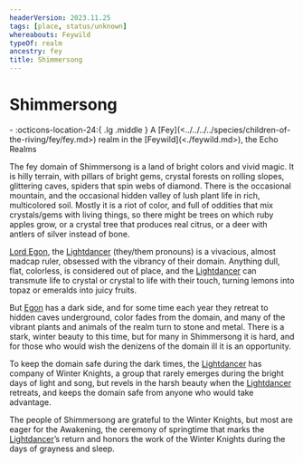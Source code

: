 ```yaml
---
headerVersion: 2023.11.25
tags: [place, status/unknown]
whereabouts: Feywild
typeOf: realm
ancestry: fey
title: Shimmersong
---
```

# Shimmersong
<div class="grid cards ext-narrow-margin ext-one-column" markdown>
-    :octicons-location-24:{ .lg .middle } A [Fey](<../../../../species/children-of-the-riving/fey/fey.md>) realm in the [Feywild](<./feywild.md>), the Echo Realms  
</div>


The fey domain of Shimmersong is a land of bright colors and vivid magic. It is hilly terrain, with pillars of bright gems, crystal forests on rolling slopes, glittering caves, spiders that spin webs of diamond. There is the occasional mountain, and the occasional hidden valley of lush plant life in rich, multicolored soil. Mostly it is a riot of color, and full of oddities that mix crystals/gems with living things, so there might be trees on which ruby apples grow, or a crystal tree that produces real citrus, or a deer with antlers of silver instead of bone.

[Lord Egon](<../../../../people/extraplanar-powers/lightdancer.md>), the [Lightdancer](<../../../../people/extraplanar-powers/lightdancer.md>) (they/them pronouns) is a vivacious, almost madcap ruler, obsessed with the vibrancy of their domain. Anything dull, flat, colorless, is considered out of place, and the [Lightdancer](<../../../../people/extraplanar-powers/lightdancer.md>) can transmute life to crystal or crystal to life with their touch, turning lemons into topaz or emeralds into juicy fruits. 

But [Egon](<../../../../people/extraplanar-powers/lightdancer.md>) has a dark side, and for some time each year they retreat to hidden caves underground, color fades from the domain, and many of the vibrant plants and animals of the realm turn to stone and metal. There is a stark, winter beauty to this time, but for many in Shimmersong it is hard, and for those who would wish the denizens of the domain ill it is an opportunity. 

To keep the domain safe during the dark times, the [Lightdancer](<../../../../people/extraplanar-powers/lightdancer.md>) has company of Winter Knights, a group that rarely emerges during the bright days of light and song, but revels in the harsh beauty when the [Lightdancer](<../../../../people/extraplanar-powers/lightdancer.md>) retreats, and keeps the domain safe from anyone who would take advantage.

The people of Shimmersong are grateful to the Winter Knights, but most are eager for the Awakening, the ceremony of springtime that marks the [Lightdancer](<../../../../people/extraplanar-powers/lightdancer.md>)’s return and honors the work of the Winter Knights during the days of grayness and sleep.

